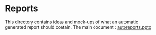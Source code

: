 # Reports

This directory contains ideas and mock-ups of what an automatic generated report should contain.
The main document : [autoreports.pptx](autoreports.pptx)
